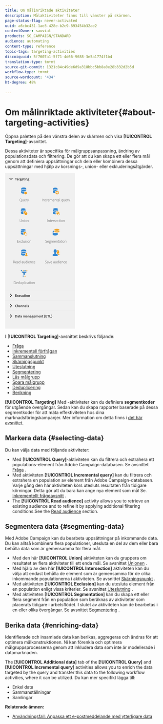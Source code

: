 ```yaml
---
title: Om målinriktade aktiviteter
description: Målaktiviteter finns till vänster på skärmen.
page-status-flag: never-activated
uuid: a6cbc431-1ae3-428e-b2c9-893454b32ae2
contentOwner: sauviat
products: SG_CAMPAIGN/STANDARD
audience: automating
content-type: reference
topic-tags: targeting-activities
discoiquuid: 5f7607a1-5f71-4d66-9688-3e5a1774f1b4
translation-type: tm+mt
source-git-commit: 1321c84c49de6d9a318bbc5bb8a0e28b332d2b5d
workflow-type: tm+mt
source-wordcount: '434'
ht-degree: 48%

---
```



# Om målinriktade aktiviteter{#about-targeting-activities}

Öppna paletten på den vänstra delen av skärmen och visa **[!UICONTROL Targeting]**-avsnittet.

Dessa aktiviteter är specifika för målgruppsanpassning, ändring av populationsdata och filtrering. De gör att du kan skapa ett eller flera mål genom att definiera uppsättningar och dela eller kombinera dessa uppsättningar med hjälp av korsnings-, union- eller exkluderingsåtgärder.

![](assets/wkf_targeting_activities.png)

I **[!UICONTROL Targeting]**-avsnittet beskrivs följande:

* [Fråga](../../automating/using/query.md)
* [Inkrementell förfrågan](../../automating/using/incremental-query.md)
* [Sammanslutning](../../automating/using/union.md)
* [Skärningspunkt](../../automating/using/intersection.md)
* [Uteslutning](../../automating/using/exclusion.md)
* [Segmentering](../../automating/using/segmentation.md)
* [Läs målgrupp](../../automating/using/read-audience.md)
* [Spara målgrupp](../../automating/using/save-audience.md)
* [Deduplicering](../../automating/using/deduplication.md)
* [Berikning](../../automating/using/enrichment.md)

**[!UICONTROL Targeting]** Med -aktiviteter kan du definiera **segmentkoder** för utgående övergångar. Sedan kan du skapa rapporter baserade på dessa segmentkoder för att mäta effektiviteten hos dina marknadsföringskampanjer. Mer information om detta finns i [det här avsnittet](../../reporting/using/creating-a-report-workflow-segment.md).

## Markera data {#selecting-data}

Du kan välja data med följande aktiviteter:

* Med **[!UICONTROL Query]**-aktiviteten kan du filtrera och extrahera ett populations-element från Adobe Campaign-databasen. Se avsnittet [Fråga](../../automating/using/query.md) .
* Med aktiviteten **[!UICONTROL Incremental query]** kan du filtrera och extrahera en population av element från Adobe Campaign-databasen. Varje gång den här aktiviteten körs utesluts resultaten från tidigare körningar. Detta gör att du bara kan ange nya element som mål Se. [Inkrementellt frågeavsnitt](../../automating/using/incremental-query.md) .
* The **[!UICONTROL Read audience]** activity allows you to retrieve an existing audience and to refine it by applying additional filtering conditions.See the [Read audience](../../automating/using/read-audience.md) section.

## Segmentera data {#segmenting-data}

Med Adobe Campaign kan du bearbeta uppsättningar på inkommande data. Du kan alltså kombinera flera populationer, utesluta en del av dem eller bara behålla data som är gemensamma för flera mål.

* Med den här **[!UICONTROL Union]** aktiviteten kan du gruppera om resultatet av flera aktiviteter till ett enda mål. Se avsnittet [Unionen](../../automating/using/union.md) .
* Med hjälp av den här **[!UICONTROL Intersection]** aktiviteten kan du välja att endast behålla de element som är gemensamma för de olika inkommande populationerna i aktiviteten. Se avsnittet [Skärningspunkt](../../automating/using/intersection.md) .
* Med aktiviteten **[!UICONTROL Exclusion]** kan du utesluta element från en population enligt vissa kriterier. Se avsnittet [Uteslutning](../../automating/using/exclusion.md) .
* Med aktiviteten **[!UICONTROL Segmentation]** kan du skapa ett eller flera segment från en population som beräknas av aktiviteter som placerats tidigare i arbetsflödet.  I slutet av aktiviteten kan de bearbetas i en eller olika övergångar. Se avsnittet [Segmentering](../../automating/using/segmentation.md) .

## Berika data {#enriching-data}

Identifierade och insamlade data kan berikas, aggregeras och ändras för att optimera målkonstruktionen. Ni kan förenkla och optimera målgruppsprocesserna genom att inkludera data som inte är modellerade i datamarknaden.

The **[!UICONTROL Additional data]** tab of the **[!UICONTROL Query]** and **[!UICONTROL Incremental query]** activities allows you to enrich the data targeted by the query and transfer this data to the following workflow activities, where it can be utilized. Du kan mer specifikt lägga till:

* Enkel data
* Sammanställningar
* Samlingar

**Relaterade ämnen:**

* [Användningsfall: Anpassa ett e-postmeddelande med ytterligare data](../../automating/using/personalizing-email-with-additional-data.md)
